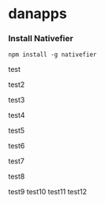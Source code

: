 # danapps

### Install Nativefier

`npm install -g nativefier`

test

test2

test3

test4

test5

test6

test7

test8

test9
test10
test11
test12
